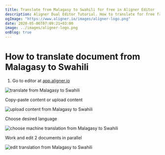```yaml
---
title: Translate from Malagasy to Swahili for free in Aligner Editor
description: Aligner Dual Editor Tutorial. How to translate for free from Malagasy to Swahili. Aligner is multilingual document management platform. 
ogImage: "https://www.aligner.io/images/aligner-logo.png"
date: 2020-05-06T07:09:21+03:00
image: ../images/aligner-logo.png
onBlog: true
---
```


# How to translate document from Malagasy to Swahili

1. Go to editor at [app.aligner.io](https://app.aligner.io "Aligner App web page")

![translate from Malagasy to Swahili](../aligner-blank-editor.png "translate from Malagasy to Swahili")

Copy-paste content or upload content

![upload content from Malagasy to Swahili](../aligner-uploaded-document.png "upload content from Malagasy to Swahili")

Choose desired language

![choose machine translation from Malagasy to Swahili](../aligner-language-dropdown.png "choose machine translation from Malagasy to Swahili")

Work and edit 2 documents in parallel

![edit translation from Malagasy to Swahili](../aligner-double-sitded-editor.png "edit translation from Malagasy to Swahili")

